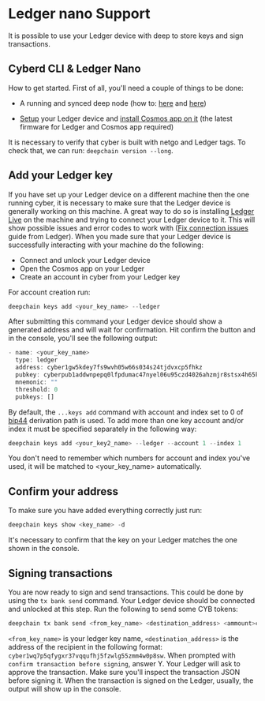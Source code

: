 # Ledger nano Support

It is possible to use your Ledger device with deep to store keys and sign transactions.

## Cyberd CLI & Ledger Nano

How to get started. First of all, you'll need a couple of things to be done:

+ A running and synced deep node (how to: [here](https://github.com/cybercongress/go-cyber/blob/bostrom-dev/docs/run_validator.md) and [here](https://github.com/cybercongress/go-cyber/blob/main/docs/ultimate-commands-guide.md))

+ [Setup](https://support.ledger.com/hc/en-us/articles/360000613793-Set-up-as-new-device) your Ledger device and [install Cosmos app on it](https://github.com/cosmos/ledger-cosmos/blob/master/README.md#installing) (the latest firmware for Ledger and Cosmos app required)

It is necessary to verify that cyber is built with netgo and Ledger tags. To check that, we can run: `deepchain version --long`.

## Add your Ledger key

If you have set up your Ledger device on a different machine then the one running cyber, it is necessary to make sure that the Ledger device is generally working on this machine. A great way to do so is installing [Ledger Live](https://shop.ledger.com/pages/ledger-live) on the machine and trying to connect your Ledger device to it. This will show possible issues and error codes to work with ([Fix connection issues](https://support.ledger.com/hc/en-us/articles/115005165269-Fix-connection-issues) guide from Ledger).
When you made sure that your Ledger device is successfully interacting with your machine do the following:

+ Connect and unlock your Ledger device
+ Open the Cosmos app on your Ledger
+ Create an account in cyber from your Ledger key

For account creation run:

``` js
deepchain keys add <your_key_name> --ledger
```

After submitting this command your Ledger device should show a generated address and will wait for confirmation. Hit confirm the button and in the console, you'll see the following output:

``` js
- name: <your_key_name>
  type: ledger
  address: cyber1gw5kdey7fs9wvh05w66s034s24tjdvxcp5fhkz
  pubkey: cyberpub1addwnpepq0lfpdumac47nyel06u95czd4026ahzmjr8stsx4h65kw3dhh60py0m7k6r
  mnemonic: ""
  threshold: 0
  pubkeys: []
  ```

By default, the `...keys add` command with account and index set to 0 of [bip44](https://github.com/bitcoin/bips/blob/master/bip-0044.mediawiki) derivation path is used. To add more than one key account and/or index it must be specified separately in the following way:

``` js
deepchain keys add <your_key2_name> --ledger --account 1 --index 1
```

You don't need to remember which numbers for account and index you've used, it will be matched to <your_key_name> automatically.

## Confirm your address

To make sure you have added everything correctly just run:

``` js
deepchain keys show <key_name> -d
```

It's necessary to confirm that the key on your Ledger matches the one shown in the console.

## Signing transactions

You are now ready to sign and send transactions. This could be done by using the `tx bank send` command. Your Ledger device should be connected and unlocked at this step. Run the following to send some CYB tokens:

``` js
deepchain tx bank send <from_key_name> <destination_address> <ammount>cyb --chain-id <current_chain_id>
```

`<from_key_name>` is your ledger key name, `<destination_address>` is the address of the recipient in the following format: `cyber1wq7p5qfygxr37vqqufhj5fzwlg55zmm4w0p8sw`.
When prompted with `confirm transaction before signing`, answer Y. Your Ledger will ask to approve the transaction. Make sure you'll inspect the transaction JSON before signing it. When the transaction is signed on the Ledger, usually, the output will show up in the console.
